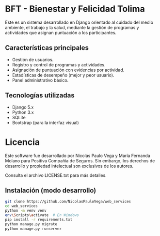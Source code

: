 # BFT - Bienestar y Felicidad Tolima

Este es un sistema desarrollado en Django orientado al cuidado del medio ambiente, el trabajo y la salud, mediante la gestión de programas y actividades que asignan puntuación a los participantes.

## Características principales

- Gestión de usuarios.
- Registro y control de programas y actividades.
- Asignación de puntuación con evidencias por actividad.
- Estadísticas de desempeño (mejor y peor usuario).
- Panel administrativo básico.

## Tecnologías utilizadas

- Django 5.x
- Python 3.x
- SQLite
- Bootstrap (para la interfaz visual)

# Licencia

Este software fue desarrollado por Nicolás Paulo Vega y María Fernanda Molano para Positiva Compañía de Seguros. Sin embargo, los derechos de desarrollo y propiedad intelectual son exclusivos de los autores.

Consulta el archivo LICENSE.txt para más detalles.

## Instalación (modo desarrollo)

```bash
git clone https://github.com/NicolasPauloVega/web_services
cd web_services
python -m venv venv
env\Scripts\activate  # En Windows
pip install -r requirements.txt
python manage.py migrate
python manage.py runserver

